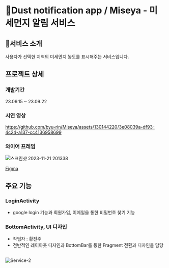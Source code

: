 # Dust notification app / Miseya - 미세먼지 알림 서비스

## 서비스 소개
사용자가 선택한 지역의 미세먼지 농도를 표시해주는 서비스입니다.

## 프로젝트 상세 

### 개발기간
23.09.15 ~ 23.09.22

### 시연 영상

https://github.com/byu-rin/Miseya/assets/130144220/3e08039a-df93-4c24-a137-cc4136958699



### 와이어 프레임
![스크린샷 2023-11-21 201338](https://github.com/6pleasant-MBTITalk/MBTI_Talk/assets/139088072/ccbd3536-33ec-4538-98dd-f000a962f044)

[Figma](https://www.figma.com/file/QXM0DdeFpzehGclrY0fI9p/1?type=design&node-id=0-1&mode=design)

   ## 주요 기능
### LoginActivity
* google login 기능과 회원가입, 이메일을 통한 비밀번호 찾기 기능

### BottomActivity, UI 디자인
* 작업자 : 황진주
* 전반적인 레이아웃 디자인과 BottomBar를 통한 Fragment 전환과 디자인을 담당


## 
![Service-2](https://github.com/6pleasant-MBTITalk/MBTI_Talk/assets/139088072/542b1455-bd8f-4994-896a-9b25621db252)
